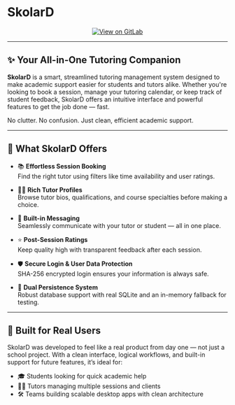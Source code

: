 # SkolarD

<div align="center">
  <a href="https://code.cs.umanitoba.ca/comp3350-summer2025/a01-g06-decoders" target="_blank">
    <img src="https://img.shields.io/badge/View%20Code%20on-GitLab-FF6C37?style=for-the-badge&logo=gitlab" alt="View on GitLab" />
  </a>
</div>

---

## ✨ Your All-in-One Tutoring Companion

**SkolarD** is a smart, streamlined tutoring management system designed to make academic support easier for students and tutors alike. Whether you're looking to book a session, manage your tutoring calendar, or keep track of student feedback, SkolarD offers an intuitive interface and powerful features to get the job done — fast.

No clutter. No confusion. Just clean, efficient academic support.

---

## 🚀 What SkolarD Offers

- 📚 **Effortless Session Booking**  
  Find the right tutor using filters like time availability and user ratings.

- 🧑‍🏫 **Rich Tutor Profiles**  
  Browse tutor bios, qualifications, and course specialties before making a choice.

- 💬 **Built-in Messaging**  
  Seamlessly communicate with your tutor or student — all in one place.

- ⭐ **Post-Session Ratings**  
  Keep quality high with transparent feedback after each session.

- 🛡️ **Secure Login & User Data Protection**  
  SHA-256 encrypted login ensures your information is always safe.

- 🔄 **Dual Persistence System**  
  Robust database support with real SQLite and an in-memory fallback for testing.

---

## 🧩 Built for Real Users

SkolarD was developed to feel like a real product from day one — not just a school project. With a clean interface, logical workflows, and built-in support for future features, it’s ideal for:

- 🎓 Students looking for quick academic help  
- 👨‍🏫 Tutors managing multiple sessions and clients  
- 🛠️ Teams building scalable desktop apps with clean architecture
